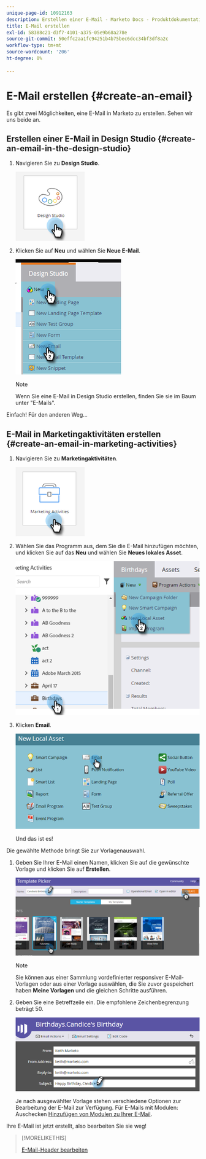 ```yaml
---
unique-page-id: 10912163
description: Erstellen einer E-Mail - Marketo Docs - Produktdokumentation
title: E-Mail erstellen
exl-id: 58388c21-d3f7-4101-a375-05e9b68a278e
source-git-commit: 50effc2aa1fc94251b4b75bec6dcc34bf3df8a2c
workflow-type: tm+mt
source-wordcount: '206'
ht-degree: 0%

---
```


# E-Mail erstellen {#create-an-email}

Es gibt zwei Möglichkeiten, eine E-Mail in Marketo zu erstellen. Sehen wir uns beide an.

## Erstellen einer E-Mail in Design Studio {#create-an-email-in-the-design-studio}

1. Navigieren Sie zu **Design Studio**.

   ![](assets/create-an-email-1.png)

1. Klicken Sie auf **Neu** und wählen Sie **Neue E-Mail**.

   ![](assets/create-an-email-2.png)

   >[!NOTE]
   >
   >Wenn Sie eine E-Mail in Design Studio erstellen, finden Sie sie im Baum unter &quot;E-Mails&quot;.

Einfach! Für den anderen Weg...

## E-Mail in Marketingaktivitäten erstellen {#create-an-email-in-marketing-activities}

1. Navigieren Sie zu **Marketingaktivitäten**.

   ![](assets/create-an-email-3.png)

1. Wählen Sie das Programm aus, dem Sie die E-Mail hinzufügen möchten, und klicken Sie auf das **Neu** und wählen Sie **Neues lokales Asset**.

   ![](assets/create-an-email-4.png)

1. Klicken **Email**.

   ![](assets/create-an-email-5.png)

   Und das ist es!

Die gewählte Methode bringt Sie zur Vorlagenauswahl.

1. Geben Sie Ihrer E-Mail einen Namen, klicken Sie auf die gewünschte Vorlage und klicken Sie auf **Erstellen**.

   ![](assets/create-an-email-6.png)

   >[!NOTE]
   >
   >Sie können aus einer Sammlung vordefinierter responsiver E-Mail-Vorlagen oder aus einer Vorlage auswählen, die Sie zuvor gespeichert haben **Meine Vorlagen** und die gleichen Schritte ausführen.

1. Geben Sie eine Betreffzeile ein. Die empfohlene Zeichenbegrenzung beträgt 50.

   ![](assets/create-an-email-7.png)

   Je nach ausgewählter Vorlage stehen verschiedene Optionen zur Bearbeitung der E-Mail zur Verfügung. Für E-Mails mit Modulen: Auschecken [Hinzufügen von Modulen zu Ihrer E-Mail](/help/marketo/product-docs/email-marketing/general/email-editor-2/add-modules-to-your-email.md).

Ihre E-Mail ist jetzt erstellt, also bearbeiten Sie sie weg!

>[!MORELIKETHIS]
>
>[E-Mail-Header bearbeiten](/help/marketo/product-docs/email-marketing/general/creating-an-email/edit-your-email-header.md)
